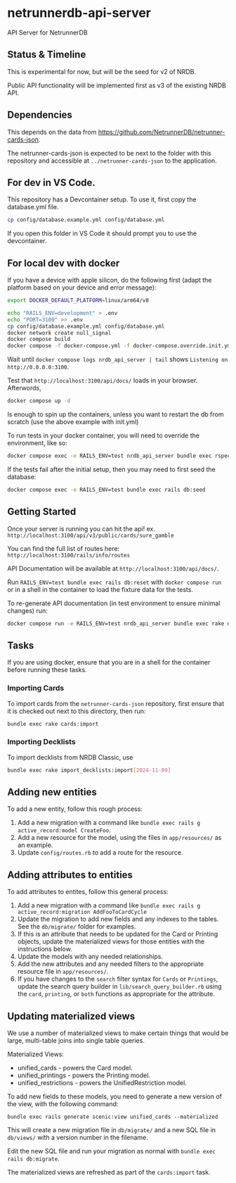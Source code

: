 # netrunnerdb-api-server

API Server for NetrunnerDB

## Status & Timeline

This is experimental for now, but will be the seed for v2 of NRDB.

Public API functionality will be implemented first as v3 of the existing NRDB API.

## Dependencies

This depends on the data from https://github.com/NetrunnerDB/netrunner-cards-json.

The netrunner-cards-json is expected to be next to the folder with this
repository and accessible at `../netrunner-cards-json` to the application.

## For dev in VS Code.

This repository has a Devcontainer setup. To use it, first copy the database.yml file.

```sh
cp config/database.example.yml config/database.yml
```

If you open this folder in VS Code it should prompt you to use the devcontainer.

## For local dev with docker

If you have a device with apple silicon, do the following first (adapt the
platform based on your device and error message):

```sh
export DOCKER_DEFAULT_PLATFORM=linux/arm64/v8
```

```sh
echo "RAILS_ENV=development" > .env
echo "PORT=3100" >> .env
cp config/database.example.yml config/database.yml
docker network create null_signal
docker compose build
docker compose -f docker-compose.yml -f docker-compose.override.init.yml up -d
```

Wait until `docker compose logs nrdb_api_server | tail` shows `Listening on http://0.0.0.0:3100`.

Test that `http://localhost:3100/api/docs/` loads in your browser. Afterwords,

```sh
docker compose up -d
```
Is enough to spin up the containers, unless you want to restart the db from scratch (use the above example with init.yml)

To run tests in your docker container, you will need to override the environment, like so:

```sh
docker compose exec -e RAILS_ENV=test nrdb_api_server bundle exec rspec
```

If the tests fail after the initial setup, then you may need to first seed the database:
```sh
docker compose exec -e RAILS_ENV=test bundle exec rails db:seed
```

## Getting Started

Once your server is running you can hit the api!
ex. `http://localhost:3100/api/v3/public/cards/sure_gamble`

You can find the full list of routes here:
`http://localhost:3100/rails/info/routes`

API Documentation will be available at `http://localhost:3100/api/docs/`.

Run `RAILS_ENV=test bundle exec rails db:reset` with `docker compose run` or in a
shell in the container to load the fixture data for the tests.

To re-generate API documentation (in test environment to ensure minimal changes) run:
```sh
docker compose run -e RAILS_ENV=test nrdb_api_server bundle exec rake docs:generate
```

## Tasks

If you are using docker, ensure that you are in a shell for the container before running these tasks.

### Importing Cards

To import cards from the `netrunner-cards-json` repository, first ensure that
it is checked out next to this directory, then run:

```sh
bundle exec rake cards:import
```

### Importing Decklists

To import decklists from NRDB Classic, use

```sh
bundle exec rake import_decklists:import[2024-11-09]
```
## Adding new entities

To add a new entity, follow this rough process:

1. Add a new migration with a command like `bundle exec rails g active_record:model CreateFoo`.
2. Add a new resource for the model, using the files in `app/resources/` as an example.
3. Update `config/routes.rb` to add a route for the resource.

## Adding attributes to entities

To add attributes to entites, follow this general process:

1. Add a new migration with a command like `bundle exec rails g active_record:migration AddFooToCardCycle`
2. Update the migration to add new fields and any indexes to the tables.  See the `db/migrate/` folder for examples.
3. If this is an attribute that needs to be updated for the Card or Printing objects, update the materialized views for those entities with the instructions below.
4. Update the models with any needed relationships.
5. Add the new attributes and any needed filters to the appropriate resource file in `app/resources/`.
6. If you have changes to the `search` filter syntax for `Cards` or `Printings`, update the search query builder in `lib/search_query_builder.rb` using the `card`, `printing`, or `both` functions as appropriate for the attribute.

## Updating materialized views

We use a number of materialized views to make certain things that would be large, multi-table joins into single table queries.

Materialized Views:

* unified_cards - powers the Card model.
* unified_printings - powers the Printing model.
* unified_restrictions - powers the UnifiedRestriction model.

To add new fields to these models, you need to generate a new version of the view, with the following command:

```shell
bundle exec rails generate scenic:view unified_cards --materialized
```

This will create a new migration file in `db/migrate/` and a new SQL file in `db/views/` with a version number in the filename.

Edit the new SQL file and run your migration as normal with `bundle exec rails db:migrate`.

The materialized views are refreshed as part of the `cards:import` task.
